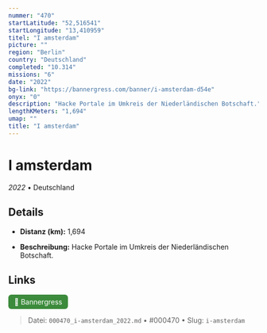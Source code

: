 ```yaml
---
nummer: "470"
startLatitude: "52,516541"
startLongitude: "13,410959"
titel: "I amsterdam"
picture: ""
region: "Berlin"
country: "Deutschland"
completed: "10.314"
missions: "6"
date: "2022"
bg-link: "https://bannergress.com/banner/i-amsterdam-d54e"
onyx: "0"
description: "Hacke Portale im Umkreis der Niederländischen Botschaft."
lengthKMeters: "1,694"
umap: ""
title: "I amsterdam"
---
```

# I amsterdam

*2022* • Deutschland



## Details
- **Distanz (km):** 1,694



- **Beschreibung:** Hacke Portale im Umkreis der Niederländischen Botschaft.


## Links
<div style="margin-top: 0.5em;">
<a href="https://bannergress.com/banner/i-amsterdam-d54e" target="_blank" style="display:inline-block;margin-right:8px;padding:6px 12px;background-color:#3c8b3c;color:white;text-decoration:none;border-radius:6px;">🔗 Bannergress</a>

</div>


> Datei: `000470_i-amsterdam_2022.md` • #000470 • Slug: `i-amsterdam`
